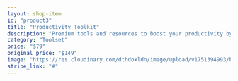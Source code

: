 ```yaml
---
layout: shop-item
id: "product3"
title: "Productivity Toolkit"
description: "Premium tools and resources to boost your productivity by 200%."
category: "Toolset"
price: "$79"
original_price: "$149"
image: "https://res.cloudinary.com/dthdoxldn/image/upload/v1751394993/bestseller-card-20250701183427_zrn8lv.png"
stripe_link: "#"
---
```




